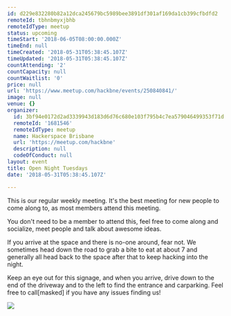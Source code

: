 ```yaml
---
id: d229e832280b82a12dca245679bc5989bee3891df301af169da1cb399cfbdfd2
remoteId: tbhnbmyxjbhb
remoteIdType: meetup
status: upcoming
timeStart: '2018-06-05T08:00:00.000Z'
timeEnd: null
timeCreated: '2018-05-31T05:38:45.107Z'
timeUpdated: '2018-05-31T05:38:45.107Z'
countAttending: '2'
countCapacity: null
countWaitlist: '0'
price: null
url: 'https://www.meetup.com/hackbne/events/250840841/'
image: null
venue: {}
organizer:
  id: 3bf94e0172d2ad3339943d183d6d76c680e103f795b4c7ea579046499353f71d
  remoteId: '1681546'
  remoteIdType: meetup
  name: Hackerspace Brisbane
  url: 'https://meetup.com/hackbne'
  description: null
  codeOfConduct: null
layout: event
title: Open Night Tuesdays
date: '2018-05-31T05:38:45.107Z'

---
```

<p>This is our regular weekly meeting. It's the best meeting for new people to come along to, as most members attend this meeting.</p> <p>You don't need to be a member to attend this, feel free to come along and socialize, meet people and talk about awesome ideas.</p> <p>If you arrive at the space and there is no-one around, fear not. We sometimes head down the road to grab a bite to eat at about 7 and generally all head back to the space after that to keep hacking into the night.</p> <p>Keep an eye out for this signage, and when you arrive, drive down to the end of the driveway and to the left to find the entrance and carparking. Feel free to call[masked] if you have any issues finding us!</p> <p><img src="http://photos2.meetupstatic.com/photos/event/a/6/0/2/event_454902498.jpeg" /></p>
